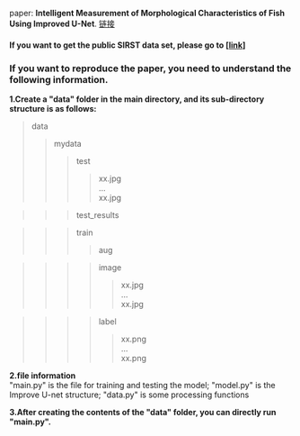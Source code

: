 
paper:  **Intelligent Measurement of Morphological Characteristics of Fish Using Improved U-Net**.
[链接](https://www.researchgate.net/publication/352390820_Intelligent_Measurement_of_Morphological_Characteristics_of_Fish_Using_Improved_U-Net)

#### If you want to get the public SIRST data set, please go to [[link]()]  
### If you want to reproduce the paper, you need to understand the following information.
**1.Create a "data" folder in the main directory, and its sub-directory structure is as follows:**  

>data
>>mydata
>>>test  
>>>> xx.jpg  
>>>>  ...  
>>>> xx.jpg  

>>>test_results  


>>>train  
>>>>aug  

>>>>image  
>>>>>xx.jpg  
>>>>> ...  
>>>>>xx.jpg 

>>>>label 
>>>>>xx.png  
>>>>> ...  
>>>>>xx.png 


**2.file information**  
  "main.py" is the file for training and testing the model;
  "model.py" is the Improve U-net structure;
  "data.py" is some processing functions
  
  
 **3.After creating the contents of the "data" folder, you can directly run "main.py".** 




